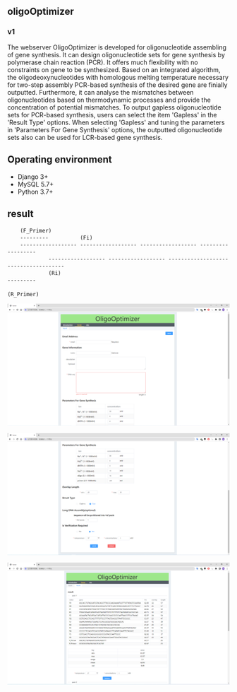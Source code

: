 ## oligoOptimizer
### v1
The webserver OligoOptimizer is developed for oligonucleotide assembling of gene synthesis. It can design oligonucleotide sets for gene synthesis by polymerase chain reaction (PCR). It offers much flexibility with no constraints on gene to be synthesized. Based on an integrated algorithm, the oligodeoxynucleotides with homologous melting temperature necessary for two-step assembly PCR-based synthesis of the desired gene are finially outputted. Furthermore, it can analyse the mismatches between oligonucleotides based on thermodynamic processes and provide the concentration of potential mismatches. To output gapless oligonucleotide sets for PCR-based synthesis, users can select the item 'Gapless' in the 'Result Type' options. When selecting 'Gapless' and tuning the parameters in 'Parameters For Gene Synthesis' options, the outputted oligonucleotide sets also can be used for LCR-based gene synthesis.

## Operating environment
- Django 3+
- MySQL 5.7+
- Python 3.7+

## result

~~~
    (F_Primer)
    ---------          (Fi)
    ------------------ ------------------ ------------------ ------------------ 
             ------------------ ------------------ ------------------- ------------------
             (Ri)                                                               ---------
                                                                                (R_Primer)
~~~
![img.png](img.png)

![img_1.png](img_1.png)

![img_2.png](img_2.png)